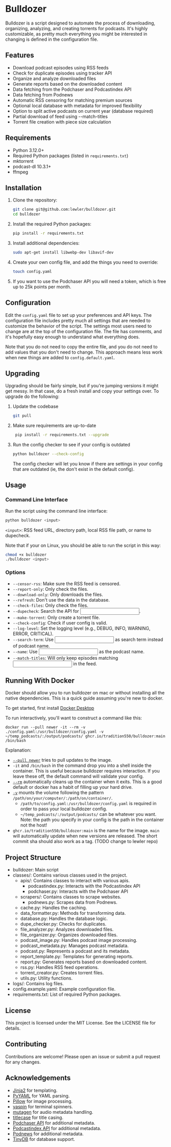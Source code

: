 # Bulldozer

Bulldozer is a script designed to automate the process of downloading, organizing, analyzing, and creating torrents for podcasts. It's highly customizable, as pretty much everything you might be interested in changing is defined in the configuration file.

## Features

- Download podcast episodes using RSS feeds
- Check for duplicate episodes using tracker API
- Organize and analyze downloaded files
- Generate reports based on the downloaded content
- Data fetching from the Podchaser and Podcastindex API
- Data fetching from Podnews
- Automatic RSS censoring for matching premium sources
- Optional local database with metadata for improved flexibility
- Option to split active podcasts on current year (database required)
- Partial download of feed using --match-titles
- Torrent file creation with piece size calculation

## Requirements

- Python 3.12.0+
- Required Python packages (listed in `requirements.txt`)
- mktorrent
- podcast-dl 10.3.1+
- ffmpeg

## Installation

1. Clone the repository:
    ```sh
    git clone git@github.com:lewler/bulldozer.git
    cd bulldozer
    ```

2. Install the required Python packages:
    ```sh
    pip install -r requirements.txt
    ```

3. Install additional dependencies:
    ```sh
    sudo apt-get install libwebp-dev libavif-dev
    ```

4. Create your own config file, and add the things you need to override:
    ```sh
    touch config.yaml
    ```

5. If you want to use the Podchaser API you will need a token, which is free up to 25k points per month.

## Configuration

Edit the `config.yaml` file to set up your preferences and API keys. The configuration file includes pretty much all settings that are needed to customize the behavior of the script. The settings most users need to change are at the top of the configuration file. The file has comments, and it's hopefully easy enough to understand what everything does.

Note that you do not need to copy the entire file, and you do not need to add values that you don't need to change. This approach means less work when new things are added to `config.default.yaml`.

## Upgrading

Upgrading should be fairly simple, but if you're jumping versions it might get messy. In that case, do a fresh install and copy your settings over. To upgrade do the following:

1. Update the codebase
    ```sh
    git pull
    ````

2. Make sure requirements are up-to-date
    ```sh
     pip install -r requirements.txt --upgrade
    ```

3. Run the config checker to see if your config is outdated
    ```sh
    python bulldozer --check-config
    ```
    The config checker will let you know if there are settings in your config that are outdated (ie, the don't exist in the default config).


## Usage

### Command Line Interface

Run the script using the command line interface:

```sh
python bulldozer <input>
```
`<input>`: RSS feed URL, directory path, local RSS file path, or name to dupecheck.

Note that if your on Linux, you should be able to run the script in this way:
```sh
chmod +x bulldozer
./bulldozer <input>
```

### Options
- `--censor-rss`: Make sure the RSS feed is censored.
- `--report-only`: Only check the files.
- `--download-only`: Only downloads the files.
- `--refresh`: Don't use the data in the database.
- `--check-files`: Only check the files.
- `--dupecheck`: Search the API for <input>.
- `--make-torrent`: Only create a torrent file.
- `--check-config`: Check if user config is valid.
- `--log-level`: Set the logging level (e.g., DEBUG, INFO, WARNING, ERROR, CRITICAL).
- `--search-term`: Use <input> as search term instead of podcast name.
- `--name`: Use <input> as the podcast name.
- `--match-titles`: Will only keep episodes matching <input> in the feed.

## Running With Docker

Docker should allow you to run bulldozer on mac or without installing all the native dependencies. This is a quick guide assuming you're new to docker. 

To get started, first install [Docker Desktop](https://www.docker.com/products/docker-desktop/)

To run interactively, you'll want to construct a command like this: 

```
docker run --pull newer -it --rm -v ./config.yaml:/usr/bulldozer/config.yaml -v ~/temp_podcasts/:/output/podcasts/ ghcr.io/tradition550/bulldozer:main /bin/bash
```
Explanation: 
- [`--pull newer`](https://docs.docker.com/reference/cli/docker/container/run/#pull) tries to pull updates to the image.
- `-it` and `/bin/bash` in the command drop you into a shell inside the container. This is useful because bulldozer requires interaction. If you leave these off, the default command will validate your config. 
- [`--rm`](https://docs.docker.com/reference/cli/docker/container/run/#rm) automatically cleans up the container when it exits. This is a good default or docker has a habit of filling up your hard drive.
- [`-v`](https://docs.docker.com/reference/cli/docker/container/run/#volume) mounts the volume following the pattern `/path/on/your/computer/:/path/on/container/`.
    - `/path/to/config.yaml:/usr/bulldozer/config.yaml` is required in order to pass your local bulldozer config.
    - `~/temp_podcasts/:/output/podcasts/` can be whatever you want. Note: the path you specify in your config is the path in the container not the host!
- `ghcr.io/tradition550/bulldozer:main` is the name for the image. `main` will automatically update when new versions are released. The short commit sha should also work as a tag. (TODO change to lewler repo)


## Project Structure

- bulldozer: Main script
- classes/: Contains various classes used in the project.
  - apis/: Contains classes to interact with various apis.
    - podcastindex.py: Interacts with the Podcastindex API
    - podchaser.py: Interacts with the Podchaser API
  - scrapers/: Contains classes to scrape websites.
    - podnews.py: Scrapes data from Podnews.
  - cache.py: Handles the caching.
  - data_formatter.py: Methods for transforming data.
  - database.py: Handles the database logic.
  - dupe_checker.py: Checks for duplicates.
  - file_analyzer.py: Analyzes downloaded files.
  - file_organizer.py: Organizes downloaded files.
  - podcast_image.py: Handles podcast image processing.
  - podcast_metadata.py: Manages podcast metadata.
  - podcast.py: Represents a podcast and its metadata.
  - report_template.py: Templates for generating reports.
  - report.py: Generates reports based on downloaded content.
  - rss.py: Handles RSS feed operations.
  - torrent_creator.py: Creates torrent files.
  - utils.py: Utility functions.
- logs/: Contains log files.
- config.example.yaml: Example configuration file.
- requirements.txt: List of required Python packages.

## License

This project is licensed under the MIT License. See the LICENSE file for details.

## Contributing

Contributions are welcome! Please open an issue or submit a pull request for any changes.

## Acknowledgements

- [Jinja2](https://pypi.org/project/Jinja2/) for templating.
- [PyYAML](https://pypi.org/project/PyYAML/) for YAML parsing.
- [Pillow](https://pypi.org/project/pillow/) for image processing.
- [yaspin](https://pypi.org/project/yaspin/) for terminal spinners.
- [mutagen](https://pypi.org/project/mutagen/) for audio metadata handling.
- [titlecase](https://pypi.org/project/titlecase/) for title casing.
- [Podchaser API](https://api-docs.podchaser.com/docs/overview) for additional metadata.
- [Podcastindex API](https://podcastindex.org) for additional metadata.
- [Podnews](https://podnews.net) for additional metadata.
- [TinyDB](https://pypi.org/project/tinydb/) for database support.
